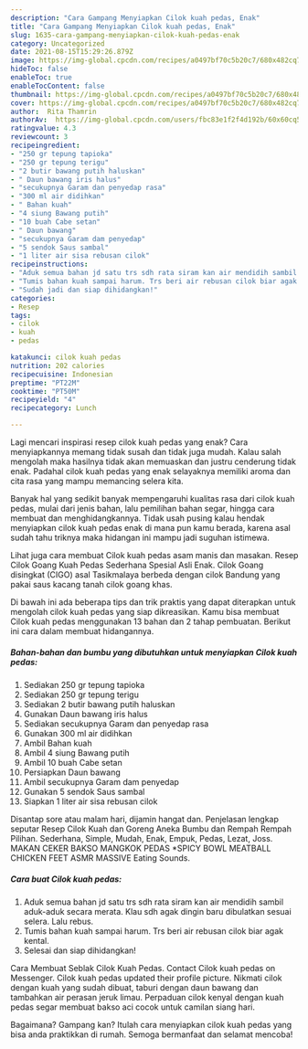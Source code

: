 ```yaml
---
description: "Cara Gampang Menyiapkan Cilok kuah pedas, Enak"
title: "Cara Gampang Menyiapkan Cilok kuah pedas, Enak"
slug: 1635-cara-gampang-menyiapkan-cilok-kuah-pedas-enak
category: Uncategorized
date: 2021-08-15T15:29:26.879Z
image: https://img-global.cpcdn.com/recipes/a0497bf70c5b20c7/680x482cq70/cilok-kuah-pedas-foto-resep-utama.jpg
hideToc: false
enableToc: true
enableTocContent: false
thumbnail: https://img-global.cpcdn.com/recipes/a0497bf70c5b20c7/680x482cq70/cilok-kuah-pedas-foto-resep-utama.jpg
cover: https://img-global.cpcdn.com/recipes/a0497bf70c5b20c7/680x482cq70/cilok-kuah-pedas-foto-resep-utama.jpg
author:  Rita Thamrin
authorAv:  https://img-global.cpcdn.com/users/fbc83e1f2f4d192b/60x60cq50/avatar.jpg
ratingvalue: 4.3
reviewcount: 3
recipeingredient:
- "250 gr tepung tapioka"
- "250 gr tepung terigu"
- "2 butir bawang putih haluskan"
- " Daun bawang iris halus"
- "secukupnya Garam dan penyedap rasa"
- "300 ml air didihkan"
- " Bahan kuah"
- "4 siung Bawang putih"
- "10 buah Cabe setan"
- " Daun bawang"
- "secukupnya Garam dam penyedap"
- "5 sendok Saus sambal"
- "1 liter air sisa rebusan cilok"
recipeinstructions:
- "Aduk semua bahan jd satu trs sdh rata siram kan air mendidih sambil aduk-aduk secara merata. Klau sdh agak dingin baru dibulatkan sesuai selera. Lalu rebus."
- "Tumis bahan kuah sampai harum. Trs beri air rebusan cilok biar agak kental."
- "Sudah jadi dan siap dihidangkan!"
categories:
- Resep
tags:
- cilok
- kuah
- pedas

katakunci: cilok kuah pedas 
nutrition: 202 calories
recipecuisine: Indonesian
preptime: "PT22M"
cooktime: "PT50M"
recipeyield: "4"
recipecategory: Lunch

---
```



Lagi mencari inspirasi resep cilok kuah pedas yang enak? Cara menyiapkannya memang tidak susah dan tidak juga mudah. Kalau salah mengolah maka hasilnya tidak akan memuaskan dan justru cenderung tidak enak. Padahal cilok kuah pedas yang enak selayaknya memiliki aroma dan cita rasa yang mampu memancing selera kita.


Banyak hal yang sedikit banyak mempengaruhi kualitas rasa dari cilok kuah pedas, mulai dari jenis bahan, lalu pemilihan bahan segar, hingga cara membuat dan menghidangkannya. Tidak usah pusing kalau hendak menyiapkan cilok kuah pedas enak di mana pun kamu berada, karena asal sudah tahu triknya maka hidangan ini mampu jadi suguhan istimewa.

Lihat juga cara membuat Cilok kuah pedas asam manis dan masakan. Resep Cilok Goang Kuah Pedas Sederhana Spesial Asli Enak. Cilok Goang disingkat (CIGO) asal Tasikmalaya berbeda dengan cilok Bandung yang pakai saus kacang tanah cilok goang khas.


Di bawah ini ada beberapa tips dan trik praktis yang dapat diterapkan untuk mengolah cilok kuah pedas yang siap dikreasikan. Kamu bisa membuat Cilok kuah pedas menggunakan 13 bahan dan 2 tahap pembuatan. Berikut ini cara dalam membuat hidangannya.

<!--inarticleads1-->

##### Bahan-bahan dan bumbu yang dibutuhkan untuk menyiapkan Cilok kuah pedas:

1. Sediakan 250 gr tepung tapioka
1. Sediakan 250 gr tepung terigu
1. Sediakan 2 butir bawang putih haluskan
1. Gunakan  Daun bawang iris halus
1. Sediakan secukupnya Garam dan penyedap rasa
1. Gunakan 300 ml air didihkan
1. Ambil  Bahan kuah
1. Ambil 4 siung Bawang putih
1. Ambil 10 buah Cabe setan
1. Persiapkan  Daun bawang
1. Ambil secukupnya Garam dam penyedap
1. Gunakan 5 sendok Saus sambal
1. Siapkan 1 liter air sisa rebusan cilok


Disantap sore atau malam hari, dijamin hangat dan. Penjelasan lengkap seputar Resep Cilok Kuah dan Goreng Aneka Bumbu dan Rempah Rempah Pilihan. Sederhana, Simple, Mudah, Enak, Empuk, Pedas, Lezat, Joss. MAKAN CEKER BAKSO MANGKOK PEDAS *SPICY BOWL MEATBALL CHICKEN FEET ASMR MASSIVE Eating Sounds. 

<!--inarticleads2-->

##### Cara buat Cilok kuah pedas:

1. Aduk semua bahan jd satu trs sdh rata siram kan air mendidih sambil aduk-aduk secara merata. Klau sdh agak dingin baru dibulatkan sesuai selera. Lalu rebus.
1. Tumis bahan kuah sampai harum. Trs beri air rebusan cilok biar agak kental.
1. Selesai dan siap dihidangkan!

Cara Membuat Seblak Cilok Kuah Pedas. Contact Cilok kuah pedas on Messenger. Cilok kuah pedas updated their profile picture. Nikmati cilok dengan kuah yang sudah dibuat, taburi dengan daun bawang dan tambahkan air perasan jeruk limau. Perpaduan cilok kenyal dengan kuah pedas segar membuat bakso aci cocok untuk camilan siang hari. 

Bagaimana? Gampang kan? Itulah cara menyiapkan cilok kuah pedas yang bisa anda praktikkan di rumah. Semoga bermanfaat dan selamat mencoba!
